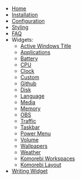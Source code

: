 - [Home](./Home)
- [Installation](./Installation)
- [Configuration](./Configuration)
- [Styling](./Styling)
- [FAQ](./FAQ)
- Widgets:
    - [Active Windows Title](./(Widget)-Active-Windows-Title)
    - [Applications](./(Widget)-Applications)
    - [Battery](./(Widget)-Battery)
    - [CPU](./(Widget)-CPU)
    - [Clock](./(Widget)-Clock)
    - [Custom](./(Widget)-Custom)
    - [Github](./(Widget)-Github)
    - [Disk](./(Widget)-Disk)
    - [Language](./(Widget)-Language)
    - [Media](./(Widget)-Media)
    - [Memory](./(Widget)-Memory)
    - [OBS](./(Widget)-Obs)
    - [Traffic](./(Widget)-Traffic)
    - [Taskbar](./(Widget)-Taskbar)
    - [Power Menu](./(Widget)-Power-Menu)
    - [Volume](./(Widget)-Volume)
    - [Wallpapers](./(Widget)-Wallpapers)
    - [Weather](./(Widget)-Weather)
    - [Komorebi Workspaces](./(Widget)-Komorebi-Workspaces)
    - [Komorebi Layout](./(Widget)-Komorebi-Layout)
- [Writing Widget](./Writing-Widget)